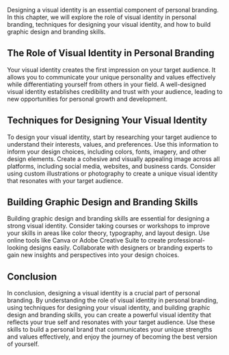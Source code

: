 
Designing a visual identity is an essential component of personal branding. In this chapter, we will explore the role of visual identity in personal branding, techniques for designing your visual identity, and how to build graphic design and branding skills.

The Role of Visual Identity in Personal Branding
------------------------------------------------

Your visual identity creates the first impression on your target audience. It allows you to communicate your unique personality and values effectively while differentiating yourself from others in your field. A well-designed visual identity establishes credibility and trust with your audience, leading to new opportunities for personal growth and development.

Techniques for Designing Your Visual Identity
---------------------------------------------

To design your visual identity, start by researching your target audience to understand their interests, values, and preferences. Use this information to inform your design choices, including colors, fonts, imagery, and other design elements. Create a cohesive and visually appealing image across all platforms, including social media, websites, and business cards. Consider using custom illustrations or photography to create a unique visual identity that resonates with your target audience.

Building Graphic Design and Branding Skills
-------------------------------------------

Building graphic design and branding skills are essential for designing a strong visual identity. Consider taking courses or workshops to improve your skills in areas like color theory, typography, and layout design. Use online tools like Canva or Adobe Creative Suite to create professional-looking designs easily. Collaborate with designers or branding experts to gain new insights and perspectives into your design choices.

Conclusion
----------

In conclusion, designing a visual identity is a crucial part of personal branding. By understanding the role of visual identity in personal branding, using techniques for designing your visual identity, and building graphic design and branding skills, you can create a powerful visual identity that reflects your true self and resonates with your target audience. Use these skills to build a personal brand that communicates your unique strengths and values effectively, and enjoy the journey of becoming the best version of yourself.
